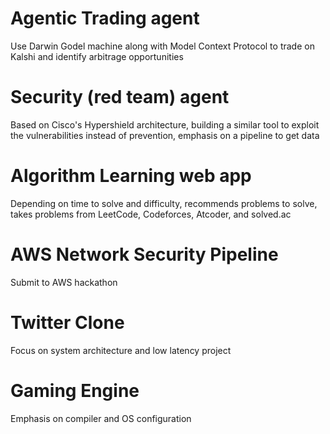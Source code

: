 # Agentic Trading agent
Use Darwin Godel machine along with Model Context Protocol to trade on Kalshi and identify arbitrage opportunities
# Security (red team) agent
Based on Cisco's Hypershield architecture, building a similar tool to exploit the vulnerabilities instead of prevention, emphasis on a pipeline to get data
# Algorithm Learning web app
Depending on time to solve and difficulty, recommends problems to solve, takes problems from LeetCode, Codeforces, Atcoder, and solved.ac
# AWS Network Security Pipeline
Submit to AWS hackathon
# Twitter Clone
Focus on system architecture and low latency project
# Gaming Engine
Emphasis on compiler and OS configuration